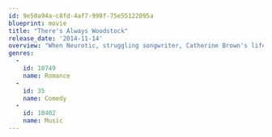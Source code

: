 ```yaml
---
id: 9e50a94a-c8fd-4af7-998f-75e55122095a
blueprint: movie
title: "There's Always Woodstock"
release_date: '2014-11-14'
overview: "When Neurotic, struggling songwriter, Catherine Brown's life in New York City falls apart, she is forced to confront her past when she spends the summer at her childhood home in Woodstock."
genres:
  -
    id: 10749
    name: Romance
  -
    id: 35
    name: Comedy
  -
    id: 10402
    name: Music
---
```

